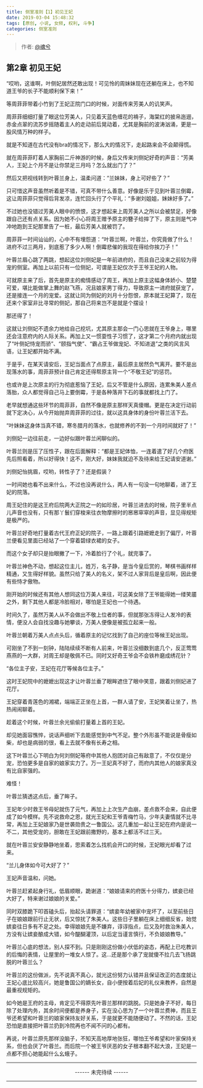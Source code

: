 ```yaml
---
title: 侧室准则【1】初见王妃
date: 2019-03-04 15:48:32
tags: [原创, 小说, 女频, 权利, 斗争]
categories: 侧室准则
---
```


> 作者: [@魂兮](http://weibo.com/paigu77)

## 第2章 初见王妃

“哎哟，这谁啊，叶侧妃居然还敢出现！可见怜的周妹妹现在还躺在床上，也不知道王爷的长子不能顺利保下来！”

等周菲菲带着小竹到了王妃正院门口的时候，对面传来芳美人的讥笑声。

周菲菲细细打量了眼这位芳美人，只见着天蓝色缠花的褙子，海棠红的披帛迤逦，赤金点翠的流苏步摇随着主人的走动前后晃动着，尤其是胸前的波涛汹涌，更是一股风情万种的样子。

就是不知道在古代没有bra的情况下，那么大的情况下，走起路来会不会颠得慌。

就在周菲菲盯着人家胸前二斤神游的时候，身后又传来刘侧妃好奇的声音：“芳美人，王妃上个月不是让你禁足三月吗？怎么就出门了？”

然后又把视线转到叶蓉兰身上，温柔问道：“兰妹妹，身上可好些了？”

只可惜这声音虽然听着是不错，可真不带什么善意。好像是乐于见到叶蓉兰倒霉，这让周菲菲只觉得后背发凉，连忙回头行了个平礼：“多谢刘姐姐，妹妹好多了。”

不过她也没错过芳美人眼中的愤恨，这才想起来上周芳美人之所以会被禁足，好像跟自己还有点关系。因为她不小心将周王赠予原主的簪子给摔了下，原主则是气冲冲地跑到王妃那里告了一桩，最后芳美人就被罚了。

周菲菲一时间讪讪的，心中不有埋怨道：“叶蓉兰啊，叶蓉兰，你究竟做了什么！进府不过三两月，到底惹了多少人啊！倒霉悲催的我现在得给你挨刀子！”

叶蓉兰眉心跳了两跳，想起这位刘侧妃是一年前进府的，而且自己没来之前较为得宠的侧室。再加上以前只有一位侧妃，可谓是王妃仅次于王爷王妃的人物。

可就原主来了后，首先是原主的痴情感动了周王，再加上原主这幅身体娇小、楚楚可爱，堪比能做掌上舞的赵飞燕，况且娘家男丁得力，导致原主一进府就获宠了，还是接连一个月的宠爱。这就让同为侧妃的刘月十分怨恨，原本就王妃算了，现在还来个家室非比寻常的侧妃，那自己将来岂不是就是个摆设！

那还得了！

这就让刘侧妃不遗余力地给自己挖坑，尤其原主那会一门心思就在王爷身上，哪里还会注意府内的人际关系。再加上又一惯耍性子习惯了，这才第二个月府内就出现了“叶侧妃恃宠而骄”、“颐指气使”、“霸占王爷做宠妃、不知进退”之类的风言风语，让王妃都开始不满。

于是乎，在某天请安后，王妃当面点了点原主，最后原主居然负气离开。要不是出现落水的事，周菲菲预计自己肯定还得帮原主背一个“不敬王妃”的惩罚。

也或许是上次原主的行为彻底惹恼了王妃，后又不管是什么原因，连累朱美人差点落胎，众人都觉得自己马上要倒霉，于是各种落井下石的事就都找上门了。

老早就想通这些环节的周菲菲，自然不像是原主那样天真傻帽。更是在决定行动前就下定决心，从今开始抛弃周菲菲的过往，就以这具身体的身份叶蓉兰活下去。

“叶妹妹这身体当真不错，寒冬腊月的落水，也就修养的不到一个月时间就好了！”

刘侧妃一边往前走，一边好似跟叶蓉兰闲聊似的。

叶蓉兰则是压了压性子，跟在后面解释：“都是王妃体恤，一连着遣了好几个府医先后照看着，所以好得快！这不，刚大好，妹妹我就迫不及待来给王妃请安道谢。”

刘侧妃怡挑眉，哎哟，转性子了？还是假装？

一时间她也看不出来什么，不过也没再说什么，两人有一句没一句地聊着，进了王妃的院落。

周王妃住的是这王府后院两大正院之一的如珍居，叶蓉兰进去的时候，院子里半点儿声音也没有，只有那丫鬟们穿梭来往衣物摩擦时的窸窸窣窣的声音，显见得规矩是极严的。

叶蓉兰好奇地打量着古代王府正妃的院子，一路上跟着引路嬷嬷走到了偏厅，叶蓉兰便看见里面已经站了一个穿着碧绿衣裙的女子。

而这个女子却只是抬眼撇了一下，冷着脸行了个礼，就完事了。

叶蓉兰神色不动，想起这位主儿，姓万，名子静，是当今皇后赏的，琴棋书画样样精通，又生得好样貌。虽然只给了美人的名义，架不过人家背后是皇后啊，因此便有些恃才傲物。

刚开始的时候还有其他人想同这位万美人来往，可这美女除了王爷能得她一缕笑靥之外，剩下其他人都是冷脸相对，哪怕是王妃也一个待遇。

时间久了，虽然万美人从不会做出不敬上位者的事，但就那张冻得让人发冷的表情，便没人会自找没趣与她攀谈，万美人便像是被孤立起来一般。

叶蓉兰朝着万美人点点头后，循着原主的记忆找到了自己的座位等候王妃出现。

可刚坐了不到一刻钟，陆陆续续不断有人前来，叶蓉兰没细数到底几个，反正莺莺燕燕的一大群，对周王却是敬佩不已。同时又好奇王爷会不会铁杵磨成绣花针？

“各位主子安，王妃在花厅等候各位主子。”

这时王妃院中的嬷嬷出现这才让叶蓉兰垂了眼眸遮住了眼中笑意，跟着刘侧妃进了花厅。
 
王妃穿着青莲色的湘裙，端端正正坐在上首，一群人请了安，王妃笑着让坐了，热热闹闹聊着。

趁着这个时候，叶蓉兰余光偷偷打量着上首的王妃。

却见她面容憔悴，说话声细听下去能感觉到中气不足。整个外形虽不能说是骨瘦如柴，却也是病弱的很，看上去就不像有长寿之相。

这下叶蓉兰心下明白为何刘侧妃等府中其他人抱团对自己有敌意了，不仅仅是分宠，恐怕更多是自家的娘家实力了。万一王妃真不好了，而府内其他人的娘家真没有比自家强的。

难怪！

叶蓉兰猜透这点后，垂了眸子。

王妃年少时救王爷母妃就伤了元气，再加上上次生产血崩，差点救不会来，自此便成了如今模样。先不说救命之恩，就光王妃和王爷青梅竹马，少年夫妻情就不比寻常，再加上王妃娘家乃是世袭勋贵之一鲁国公。这几重加一起让王妃在府内是说一不二，其他受宠的，胆敢在王妃跟前撒野的，基本上都活不过三天。

就在叶蓉兰安安静静地坐着，思索着怎么找机会开口的时候，王妃眼光却看了过来。

“兰儿身体如今可大好了？”

王妃声音温和，问她。

叶蓉兰赶紧起身行礼，低眉顺眼，跪谢道：“娘娘请来的府医十分得力，嫔妾已经大好了，特来谢过娘娘的关爱。”

同时双膝跪下叩首磕头后，抬起头请罪道：“嫔妾年幼被家中宠坏了，以至前些日子在娘娘跟前行止无状，后又惊扰了朱美人。这些日子里躺在床上细细反省，始觉嫔妾往日多有不足之处。幸得娘娘先是不嫌弃，谆谆指点，后又及时救治朱美人，方没有让嫔妾酿成大错，如今醍醐灌顶，以后定当谨言慎行，不负娘娘教导。”

叶蓉兰心底的想法，别人探不到。只是刚刚这份做小伏低的姿态，再配上已吃教训的后悔的表情，让屋里的一堆女人惊了。这…还是那个承了宠就傻不拉几去飞扬跳脱的叶蓉兰么？

叶蓉兰的这份做派，先不说真不真心，就光这份努力认错并且保证改正的态度就让王妃心底比较高兴，她是鲁国公的嫡长女，自小便按着后妃的礼仪来教养，自然是最重视规矩的。

如今她是王府的主母，肯定见不得原先叶蓉兰那样的跳脱。只是她身子不好，每日除了处理内务，其余时间便都是养身子，实在没心思为了一个叶蓉兰费神，而且王爷还希望和叶蓉兰的娘家保持友好关系，于是就更不能随便动了。不然的话，王妃恐怕是直接把叶蓉兰扔到冷院再也不闻不问的心都有。

再说，叶蓉兰原先那样没脑子，不知天高地厚地张狂，哪怕王爷希望和叶家保持关系，但也会厌了叶蓉兰。而后院一个被王爷厌恶的女子根本翻不起大浪，王妃是一点都不担心她能起什么幺蛾子。

---

<center> ------ 未完待续 ------ </center>

---
